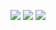 ![](../assets/book_img/character/28.jpg)
![](../assets/book_img/character/28-1.jpg)
![](../assets/book_img/character/28-2.jpg)